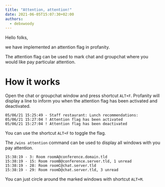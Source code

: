 ```yaml
---
title: "Attention, attention!"
date: 2021-06-05T15:07:30+02:00
authors:
  - debxwoody
---
```


Hello folks,

we have implemented an attention flag in profanity.

The attention flag can be used to mark chat and groupchat where you would like
pay particular attention.

# How it works

Open the chat or groupchat window and press shortcut `ALT+F`. Profanity will
display a line to inform you when the attention flag has been activated and
deactivated.

	05/06/21 15:25:49 - Staff restaurant: Lunch recommendations:
	05/06/21 15:27:04 ! Attention flag has been activated
	05/06/21 15:27:04 ! Attention flag has been deactivated

You can use the shortcut `ALT+F` to toggle the flag.

The `/wins attention` command can be used to display all windows with you pay
attention.

	15:38:19 - 3: Room roomA@conference.domain.tld
	15:38:19 - 15: Room roomB@conference.server.tld, 1 unread
	15:38:19 - 28: Room roomC@chat.server.tld
	15:38:19 - 29: Room roomD@chat.server.tld, 3 unread

You can just circle around the marked windows with shortcut `ALT+M`.


